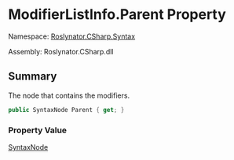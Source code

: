 # ModifierListInfo\.Parent Property

Namespace: [Roslynator.CSharp.Syntax](../../README.md)

Assembly: Roslynator\.CSharp\.dll

## Summary

The node that contains the modifiers\.

```csharp
public SyntaxNode Parent { get; }
```

### Property Value

[SyntaxNode](https://docs.microsoft.com/en-us/dotnet/api/microsoft.codeanalysis.syntaxnode)

